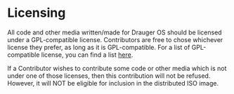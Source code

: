 # Licensing
All code and other media written/made for Drauger OS should be licensed under a GPL-compatible license. Contributors are free to chose whichever license they prefer, as long as it is GPL-compatible. For a list of GPL-compatible license, you can find a list [here](http://gplv3.fsf.org/wiki/index.php/Compatible_licenses).

If a Contributor wishes to contribute some code or other media which is not under one of those licenses, then this contribution will not be refused. However, it will NOT be eligible for inclusion in the distributed ISO image.
